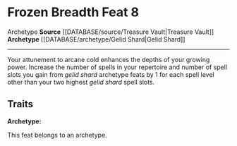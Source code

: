 ﻿---
actions: null
cost: null
element: null
feat: Frozen Breadth
frequency: null
heighten_level: null
id: '4099'
level: '8'
name: Frozen Breadth
prerequisite: null
rarity: Common
requirement: null
rus_type_level: null
school: null
source: '[[DATABASE/source/Treasure Vault|Treasure Vault]]'
subcategory: null
trait:
- '[[DATABASE/trait/Archetype|Archetype]]'
trigger: null
type: Feat

---
# Frozen Breadth <span class="item-type">Feat 8</span>

<span class="item-trait">Archetype</span>
**Source** [[DATABASE/source/Treasure Vault|Treasure Vault]] 
**Archetype** [[DATABASE/archetype/Gelid Shard|Gelid Shard]]

---
Your attunement to arcane cold enhances the depths of your growing power. Increase the number of spells in your repertoire and number of spell slots you gain from _gelid shard_ archetype feats by 1 for each spell level other than your two highest _gelid shard_ spell slots.

## Traits

**Archetype:**

This feat belongs to an archetype.